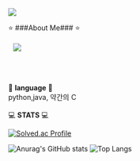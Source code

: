<img src="https://capsule-render.vercel.app/api?type=waving&color=auto&height=200&section=header&text=정은교&fontSize=90" />

:star: ###About Me### :star: <br><br>
<a href="https://instagram.com/kyo_0209_">
    <img 
        src="http://img.shields.io/badge/-Instagram-black?style=flat&logo=Instagram&link=https://instagram.com/kyo_0209_/"
        style="height : auto; margin-left : 10px; margin-right : 10px;"/>
</a>
<br><br>

<br><br>
:pushpin: **language** :pushpin:<br>
python,java, 약간의 C
<br><br>
:computer: **STATS** :computer:<br>

[![Solved.ac Profile](http://mazassumnida.wtf/api/v2/generate_badge?boj=kyoc)](https://solved.ac/kyoc/)
<br>

![Anurag's GitHub stats](https://github-readme-stats.vercel.app/api?username=eunkyo3&show_icons=true&theme=tokyonight)
![Top Langs](https://github-readme-stats.vercel.app/api/top-langs/?username=eunkyo3&layout=compact&theme=tokyonight)

